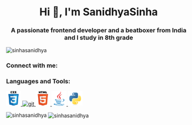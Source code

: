 <h1 align="center">Hi 👋, I'm SanidhyaSinha</h1>
<h3 align="center">A passionate frontend developer and a beatboxer from India and I study in 8th grade</h3>

<p align="left"> <img src="https://komarev.com/ghpvc/?username=sinhasanidhya&label=Profile%20views&color=0e75b6&style=flat" alt="sinhasanidhya" /> </p>

<h3 align="left">Connect with me:</h3>
<p align="left">
</p>

<h3 align="left">Languages and Tools:</h3>
<p align="left"> <a href="https://www.w3schools.com/css/" target="_blank" rel="noreferrer"> <img src="https://raw.githubusercontent.com/devicons/devicon/master/icons/css3/css3-original-wordmark.svg" alt="css3" width="40" height="40"/> </a> <a href="https://git-scm.com/" target="_blank" rel="noreferrer"> <img src="https://www.vectorlogo.zone/logos/git-scm/git-scm-icon.svg" alt="git" width="40" height="40"/> </a> <a href="https://www.w3.org/html/" target="_blank" rel="noreferrer"> <img src="https://raw.githubusercontent.com/devicons/devicon/master/icons/html5/html5-original-wordmark.svg" alt="html5" width="40" height="40"/> </a> <a href="https://www.java.com" target="_blank" rel="noreferrer"> <img src="https://raw.githubusercontent.com/devicons/devicon/master/icons/java/java-original.svg" alt="java" width="40" height="40"/> </a> <a href="https://www.python.org" target="_blank" rel="noreferrer"> <img src="https://raw.githubusercontent.com/devicons/devicon/master/icons/python/python-original.svg" alt="python" width="40" height="40"/> </a> </p>

<p><img align="left" src="https://github-readme-stats.vercel.app/api/top-langs?username=sinhasanidhya&show_icons=true&locale=en&layout=compact" alt="sinhasanidhya" /></p>

<p>&nbsp;<img align="center" src="https://github-readme-stats.vercel.app/api?username=sinhasanidhya&show_icons=true&locale=en" alt="sinhasanidhya" /></p>
